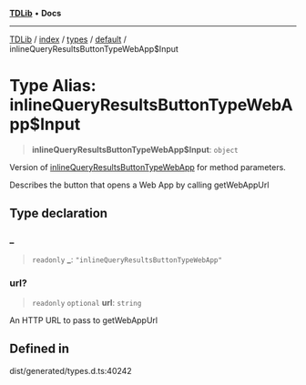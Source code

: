 [**TDLib**](../../../../../../README.md) • **Docs**

***

[TDLib](../../../../../../modules.md) / [index](../../../../../README.md) / [types](../../../README.md) / [default](../README.md) / inlineQueryResultsButtonTypeWebApp$Input

# Type Alias: inlineQueryResultsButtonTypeWebApp$Input

> **inlineQueryResultsButtonTypeWebApp$Input**: `object`

Version of [inlineQueryResultsButtonTypeWebApp](inlineQueryResultsButtonTypeWebApp.md) for method parameters.

Describes the button that opens a Web App by calling getWebAppUrl

## Type declaration

### \_

> `readonly` **\_**: `"inlineQueryResultsButtonTypeWebApp"`

### url?

> `readonly` `optional` **url**: `string`

An HTTP URL to pass to getWebAppUrl

## Defined in

dist/generated/types.d.ts:40242

